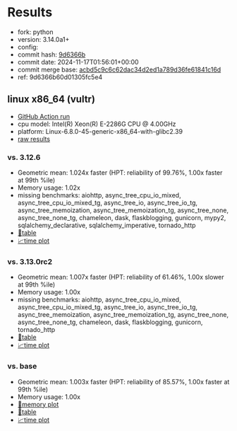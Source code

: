 # Results

- fork: python
- version: 3.14.0a1+
- config: 
- commit hash: [9d6366b](https://github.com/python/cpython/commit/9d6366b)
- commit date: 2024-11-17T01:56:01+00:00
- commit merge base: [acbd5c9c6c62dac34d2ed1a789d36fe61841c16d](https://github.com/python/cpython/commit/acbd5c9c6c62dac34d2ed1a789d36fe61841c16d)
- ref: 9d6366b60d01305fc5e4

## linux x86_64 (vultr)

- [GitHub Action run](https://github.com/facebookexperimental/free-threading-benchmarking/actions/runs/11917864398)
- cpu model: Intel(R) Xeon(R) E-2286G CPU @ 4.00GHz
- platform: Linux-6.8.0-45-generic-x86_64-with-glibc2.39
- [raw results](bm-20241117-vultr-x86_64-python-9d6366b60d01305fc5e4-3.14.0a1%2B-9d6366b.json)

### vs. 3.12.6

- Geometric mean: 1.024x faster (HPT: reliability of 99.76%, 1.00x faster at 99th %ile)
- Memory usage: 1.02x
- missing benchmarks: aiohttp, async_tree_cpu_io_mixed, async_tree_cpu_io_mixed_tg, async_tree_io, async_tree_io_tg, async_tree_memoization, async_tree_memoization_tg, async_tree_none, async_tree_none_tg, chameleon, dask, flaskblogging, gunicorn, mypy2, sqlalchemy_declarative, sqlalchemy_imperative, tornado_http
- [📄table](bm-20241117-vultr-x86_64-python-9d6366b60d01305fc5e4-3.14.0a1%2B-9d6366b-vs-3.12.6.md)
- [📈time plot](bm-20241117-vultr-x86_64-python-9d6366b60d01305fc5e4-3.14.0a1%2B-9d6366b-vs-3.12.6.svg)

### vs. 3.13.0rc2

- Geometric mean: 1.007x faster (HPT: reliability of 61.46%, 1.00x slower at 99th %ile)
- Memory usage: 1.00x
- missing benchmarks: aiohttp, async_tree_cpu_io_mixed, async_tree_cpu_io_mixed_tg, async_tree_io, async_tree_io_tg, async_tree_memoization, async_tree_memoization_tg, async_tree_none, async_tree_none_tg, chameleon, dask, flaskblogging, gunicorn, tornado_http
- [📄table](bm-20241117-vultr-x86_64-python-9d6366b60d01305fc5e4-3.14.0a1%2B-9d6366b-vs-3.13.0rc2.md)
- [📈time plot](bm-20241117-vultr-x86_64-python-9d6366b60d01305fc5e4-3.14.0a1%2B-9d6366b-vs-3.13.0rc2.svg)

### vs. base

- Geometric mean: 1.003x faster (HPT: reliability of 85.57%, 1.00x faster at 99th %ile)
- Memory usage: 1.00x
- [🧠memory plot](bm-20241117-vultr-x86_64-python-9d6366b60d01305fc5e4-3.14.0a1%2B-9d6366b-vs-base-mem.svg)
- [📄table](bm-20241117-vultr-x86_64-python-9d6366b60d01305fc5e4-3.14.0a1%2B-9d6366b-vs-base.md)
- [📈time plot](bm-20241117-vultr-x86_64-python-9d6366b60d01305fc5e4-3.14.0a1%2B-9d6366b-vs-base.svg)

